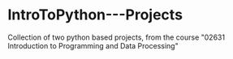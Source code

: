 # IntroToPython---Projects
Collection of two python based projects, from the course "02631 Introduction to Programming and Data Processing"

